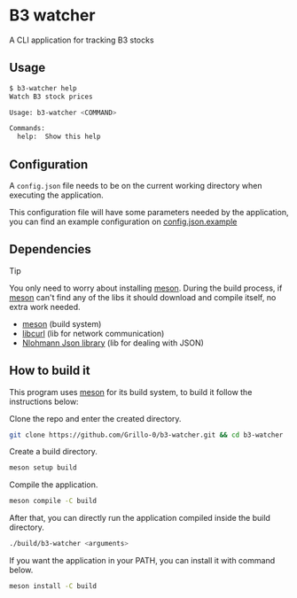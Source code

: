 # B3 watcher

A CLI application for tracking B3 stocks

## Usage

```sh
$ b3-watcher help
Watch B3 stock prices

Usage: b3-watcher <COMMAND>

Commands:
  help:  Show this help
```

## Configuration

A `config.json` file needs to be on the current working directory when executing
the application.

This configuration file will have some parameters needed by the application, you
can find an example configuration on
[config.json.example](./config.json.example)

## Dependencies

>[!TIP]
> You only need to worry about installing [meson][]. During the build process,
> if [meson][] can't find any of the libs it should download and compile itself,
> no extra work needed.

- [meson][] (build system)
- [libcurl][] (lib for network communication)
- [Nlohmann Json library][nlohmann-json] (lib for dealing with JSON)

## How to build it

This program uses [meson][] for its build system, to build it follow the
instructions below:

Clone the repo and enter the created directory.

```sh
git clone https://github.com/Grillo-0/b3-watcher.git && cd b3-watcher
```

Create a build directory.

```sh
meson setup build
```

Compile the application.

```sh
meson compile -C build
```

After that, you can directly run the application compiled inside the build
directory.

```sh
./build/b3-watcher <arguments>
```

If you want the application in your PATH, you can install it with command below.

```sh
meson install -C build
```

[meson]: https://mesonbuild.com/
[libcurl]: https://curl.se/libcurl/
[nlohmann-json]: https://github.com/nlohmann/json

